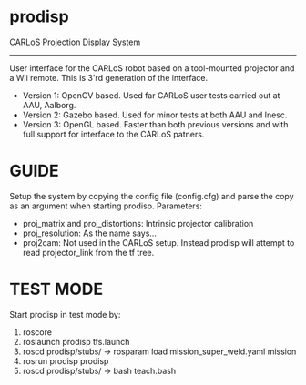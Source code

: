 # prodisp
CARLoS Projection Display System

---
User interface for the CARLoS robot based on a tool-mounted projector and a Wii remote. This is 3'rd generation of the interface.

  - Version 1: OpenCV based. Used far CARLoS user tests carried out at AAU, Aalborg.
  - Version 2: Gazebo based. Used for minor tests at both AAU and Inesc.
  - Version 3: OpenGL based. Faster than both previous versions and with full support for interface to the CARLoS patners.

# GUIDE
Setup the system by copying the config file (config.cfg) and parse the copy as an argument when starting prodisp.
Parameters:
  - proj_matrix and proj_distortions: Intrinsic projector calibration
  - proj_resolution: As the name says...
  - proj2cam: Not used in the CARLoS setup. Instead prodisp will attempt to read projector_link from the tf tree.

# TEST MODE
Start prodisp in test mode by:
  1. roscore
  2. roslaunch prodisp tfs.launch
  3. roscd prodisp/stubs/   ->   rosparam load mission_super_weld.yaml mission
  4. rosrun prodisp prodisp
  5. roscd prodisp/stubs/   ->   bash teach.bash
